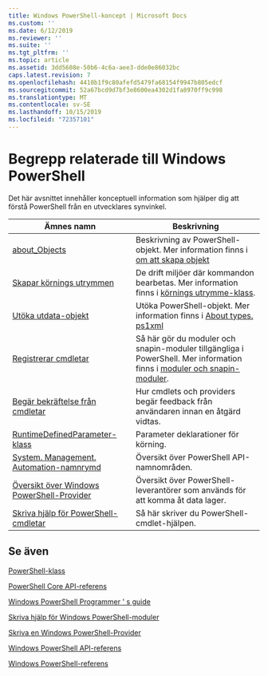 ```yaml
---
title: Windows PowerShell-koncept | Microsoft Docs
ms.custom: ''
ms.date: 6/12/2019
ms.reviewer: ''
ms.suite: ''
ms.tgt_pltfrm: ''
ms.topic: article
ms.assetid: 3dd5608e-50b6-4c6a-aee3-dde0e86032bc
caps.latest.revision: 7
ms.openlocfilehash: 4410b1f9c80afefd5479fa68154f9947b805edcf
ms.sourcegitcommit: 52a67bcd9d7bf3e8600ea4302d1fa8970ff9c998
ms.translationtype: MT
ms.contentlocale: sv-SE
ms.lasthandoff: 10/15/2019
ms.locfileid: "72357101"
---
```

# <a name="windows-powershell-concepts"></a>Begrepp relaterade till Windows PowerShell

Det här avsnittet innehåller konceptuell information som hjälper dig att förstå PowerShell från en utvecklares synvinkel.

|Ämnes namn|Beskrivning|
|----------------|-----------------|
|[about_Objects](/powershell/module/microsoft.powershell.core/about/about_objects)|Beskrivning av PowerShell-objekt. Mer information finns i [om att skapa objekt](/powershell/module/microsoft.powershell.core/about/about_object_creation)|
|[Skapar körnings utrymmen](../hosting/creating-runspaces.md)|De drift miljöer där kommandon bearbetas. Mer information finns i [körnings utrymme-klass](/dotnet/api/system.management.automation.runspaces.runspace).|
|[Utöka utdata-objekt](../cmdlet/extending-output-objects.md)|Utöka PowerShell-objekt. Mer information finns i [About types. ps1xml](/powershell/module/microsoft.powershell.core/about/about_types.ps1xml)|
|[Registrerar cmdletar](../cmdlet/registering-cmdlets.md)|Så här gör du moduler och snapin-moduler tillgängliga i PowerShell. Mer information finns i [moduler och snapin-moduler](../cmdlet/modules-and-snap-ins.md).|
|[Begär bekräftelse från cmdletar](../cmdlet/requesting-confirmation-from-cmdlets.md)|Hur cmdlets och providers begär feedback från användaren innan en åtgärd vidtas.|
|[RuntimeDefinedParameter-klass](/dotnet/api/system.management.automation.runtimedefinedparameter)|Parameter deklarationer för körning.|
|[System. Management. Automation-namnrymd](/dotnet/api/System.Management.Automation)|Översikt över PowerShell API-namnområden.|
|[Översikt över Windows PowerShell-Provider](../provider/windows-powershell-provider-overview.md)|Översikt över PowerShell-leverantörer som används för att komma åt data lager.|
|[Skriva hjälp för PowerShell-cmdletar](../help/writing-help-for-windows-powershell-cmdlets.md)|Så här skriver du PowerShell-cmdlet-hjälpen.|

## <a name="see-also"></a>Se även

[PowerShell-klass](/dotnet/api/system.management.automation.powershell)

[PowerShell Core API-referens](/dotnet/api/?view=pscore-6.2.0)

[Windows PowerShell Programmer ' s guide](windows-powershell-programmer-s-guide.md)

[Skriva hjälp för Windows PowerShell-moduler](../module/writing-help-for-windows-powershell-modules.md)

[Skriva en Windows PowerShell-Provider](../provider/writing-a-windows-powershell-provider.md)

[Windows PowerShell API-referens](/dotnet/api/?view=powershellsdk-1.1.0)

[Windows PowerShell-referens](../windows-powershell-reference.md)